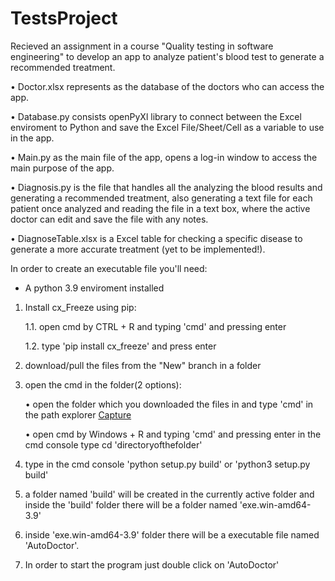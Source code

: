 # TestsProject

Recieved an assignment in a course "Quality testing in software engineering" to develop an app to analyze patient's blood test to generate a recommended treatment.

• Doctor.xlsx represents as the database of the doctors who can access the app.

• Database.py consists openPyXl library to connect between the Excel enviroment to Python and save the Excel File/Sheet/Cell as a variable to use in the app.

• Main.py as the main file of the app, opens a log-in window to access the main purpose of the app.

• Diagnosis.py is the file that handles all the analyzing the blood results and generating a recommended treatment, 
also generating a text file for each patient once analyzed and reading the file in a text box, where the active doctor can edit and save the file with any notes.

• DiagnoseTable.xlsx is a Excel table for checking a specific disease to generate a more accurate treatment (yet to be implemented!).


In order to create an executable file you'll need:
- A python 3.9 enviroment installed 

1. Install cx_Freeze using pip:
   
   1.1. open cmd by CTRL + R and typing 'cmd' and pressing enter
   
   1.2. type 'pip install cx_freeze' and press enter

2. download/pull the files from the "New" branch in a folder

3. open the cmd in the folder(2 options):
   
   • open the folder which you downloaded the files in and type 'cmd' in the path explorer
   [Capture](https://user-images.githubusercontent.com/83203304/121799726-5584d100-cc36-11eb-944e-1608bd0c142b.JPG)
   
   • open cmd by Windows + R and typing 'cmd' and pressing enter
     in the cmd console type cd 'directoryofthefolder'

4. type in the cmd console 'python setup.py build' or 'python3 setup.py build'

5. a folder named 'build' will be created in the currently active folder and inside the 'build' folder there will be a folder named 'exe.win-amd64-3.9'

6. inside 'exe.win-amd64-3.9' folder there will be a executable file named 'AutoDoctor'.

7. In order to start the program just double click on 'AutoDoctor'

